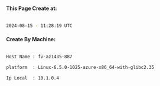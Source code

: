 
   
#### This Page Create at:

```bash

2024-08-15 - 11:28:19 UTC

```

#### Create By Machine:

```bash

Host Name : fv-az1435-887

platform  : Linux-6.5.0-1025-azure-x86_64-with-glibc2.35

Ip Local  : 10.1.0.4

```

